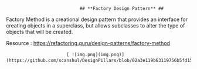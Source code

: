                                 ## **Factory Design Pattern** ##

Factory Method is a creational design pattern that provides an interface for creating objects in a superclass, but allows subclasses to alter the type of objects that will be created.

Resource : https://refactoring.guru/design-patterns/factory-method

                           [ ![img.png](img.png)](https://github.com/scanshul/DesignPillars/blob/02a3e119b63119756b5fd15f7b31375da0fc0bf2/DesignPattern/src/FactoryDesignPattern/img.png)
